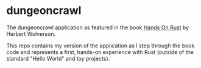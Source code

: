 # dungeoncrawl

The dungeoncrawl application as featured in the book [Hands On Rust](https://pragprog.com/titles/hwrust/hands-on-rust/) by Herbert Wolverson.

This repo contains my version of the application as I step through the book code and represents a first, hands-on experience with Rust (outside of the standard "Hello World" and toy projects).
